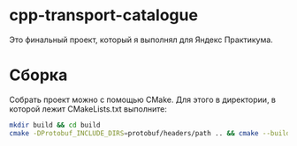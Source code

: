 # cpp-transport-catalogue
Это финальный проект, который я выполнял для Яндекс Практикума.

# Сборка
Собрать проект можно с помощью CMake. Для этого в директории, в которой лежит CMakeLists.txt выполните:
```bash
mkdir build && cd build
cmake -DProtobuf_INCLUDE_DIRS=protobuf/headers/path .. && cmake --build .
```
